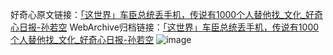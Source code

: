 好奇心原文链接：[「这世界」车臣总统丢手机，传说有1000个人替他找_文化_好奇心日报-孙若空](https://www.qdaily.com/articles/1949.html)
WebArchive归档链接：[「这世界」车臣总统丢手机，传说有1000个人替他找_文化_好奇心日报-孙若空](http://web.archive.org/web/20190623150128/https://www.qdaily.com/articles/1949.html)
![image](http://ww3.sinaimg.cn/large/007d5XDply1g3vbtra7asj30u04bab29)